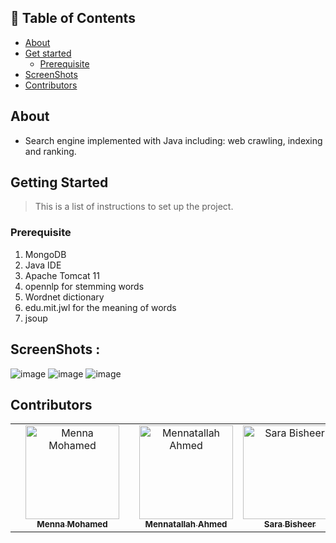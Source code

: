 ## 📝 Table of Contents

- [About](#about)
- [Get started](#get-started)
  - [Prerequisite](#req)
- [ScreenShots ](#screen-shots)
- [Contributors](#Contributors)

## About <a name = "about"></a>
- Search engine implemented with Java including: web crawling, indexing and ranking.

## Getting Started <a name = "get-started"></a>

> This is a list of instructions to set up the project.

### Prerequisite <a name = "req"></a>

1. MongoDB
2. Java IDE
3. Apache Tomcat 11
4. opennlp for stemming words
5. Wordnet dictionary
6. edu.mit.jwl for the meaning of words
7. jsoup
## ScreenShots : <a name = "screen-shots"></a>


![image](https://github.com/Menna-Ahmed7/Search_Engine/assets/90017398/cda79352-7c84-4a5f-a654-33d4b47b23ce)
![image](https://github.com/Menna-Ahmed7/Search_Engine/assets/90017398/9f7b1ef9-f7be-4cb3-9d1a-b6f7ea77e1d3)
![image](https://github.com/Menna-Ahmed7/Search_Engine/assets/90017398/b2e68a1a-b6b5-4615-aeab-dc31d257eef6)



## Contributors <a name = "Contributors"></a>

<table>
  <tr>
    <td align="center">
    </td>
        <td align="center">
    <a href="https://github.com/mennamohamed0207" target="_black">
    <img src="https://avatars.githubusercontent.com/u/90017398?v=4" width="150px;" alt="Menna Mohamed"/>
    <br />
    <sub><b>Menna Mohamed</b></sub></a>
    </td>
    <td align="center">
    <td align="center">
    <a href="https://github.com/Menna-Ahmed7" target="_black">
    <img src="https://avatars.githubusercontent.com/u/110634473?v=4" width="150px;" alt="Mennatallah Ahmed"/>
    <br />
    <sub><b>Mennatallah Ahmed</b></sub></a>
    </td>
    <td align="center">
    <a href="https://github.com/SH8664" target="_black">
    <img src="https://avatars.githubusercontent.com/u/113303945?v=4" width="150px;" alt="Sara Bisheer"/>
    <br />
    <sub><b>Sara Bisheer</b></sub></a>
    </td>
    
    
  </tr>
 </table>
